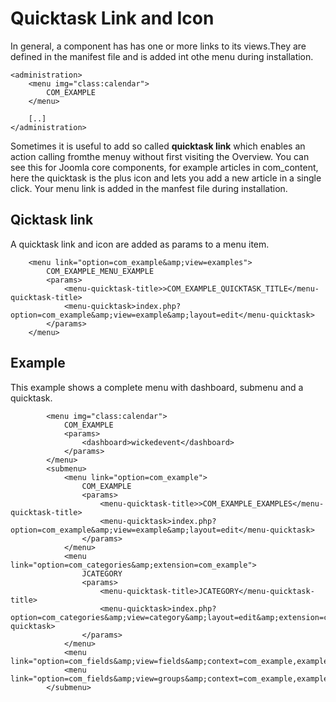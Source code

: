 Quicktask Link and Icon
=======================

In general, a component has has one or more links to its views.They are defined in the manifest file and is added int othe menu during installation.

```HTMLx title="A link to your component "
<administration>
	<menu img="class:calendar">
		COM_EXAMPLE
	</menu>
	
	[..]
</administration>
```
Sometimes it is useful to add so called <strong>quicktask link</strong> which enables an action calling fromthe menuy without first visiting the Overview.
You can see this for Joomla core components, for example articles in com_content, here the quicktask is the plus icon and lets you add a new article in a single click.
Your menu link is added in the manfest file during installation.

## Qicktask link

A quicktask link and icon are added as params to a menu item.

``` HTMLx title="Qicktask Link and icon"
	<menu link="option=com_example&amp;view=examples">
		COM_EXAMPLE_MENU_EXAMPLE
		<params>
			<menu-quicktask-title>>COM_EXAMPLE_QUICKTASK_TITLE</menu-quicktask-title>
			<menu-quicktask>index.php?option=com_example&amp;view=example&amp;layout=edit</menu-quicktask>
		</params>
	</menu>

```

## Example 

This example shows a complete menu with dashboard, submenu and a quicktask.

```
		<menu img="class:calendar">
			COM_EXAMPLE
			<params>
				<dashboard>wickedevent</dashboard>
			</params>
		</menu>
		<submenu>
			<menu link="option=com_example">
				COM_EXAMPLE
				<params>
					<menu-quicktask-title>>COM_EXAMPLE_EXAMPLES</menu-quicktask-title>
					<menu-quicktask>index.php?option=com_example&amp;view=example&amp;layout=edit</menu-quicktask>
				</params>
			</menu>
			<menu link="option=com_categories&amp;extension=com_example">
				JCATEGORY
				<params>
					<menu-quicktask-title>JCATEGORY</menu-quicktask-title>
					<menu-quicktask>index.php?option=com_categories&amp;view=category&amp;layout=edit&amp;extension=com_example</menu-quicktask>
				</params>
			</menu>
			<menu link="option=com_fields&amp;view=fields&amp;context=com_example,example">Felder</menu>
			<menu link="option=com_fields&amp;view=groups&amp;context=com_example,example">Feldgruppen</menu>
		</submenu>

```